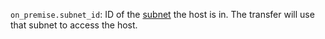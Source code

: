 `on_premise.subnet_id`: ID of the [subnet](../../../../../vpc/concepts/network.md#subnet) the host is in. The transfer will use that subnet to access the host.
